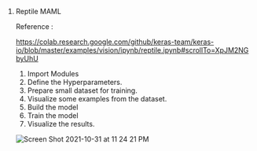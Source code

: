 1. Reptile MAML

   Reference : 

   https://colab.research.google.com/github/keras-team/keras-io/blob/master/examples/vision/ipynb/reptile.ipynb#scrollTo=XpJM2NGbyUhU

   1. Import Modules
   2. Define the Hyperparameters.
   3. Prepare small dataset for training.
   4. Visualize some examples from the dataset.
   5. Build the model
   6. Train the model
   7. Visualize the results.
   
   ![Screen Shot 2021-10-31 at 11 24 21 PM](https://user-images.githubusercontent.com/62075076/139630425-f25d7333-7df2-424b-bcac-e0a466a2de13.png)
